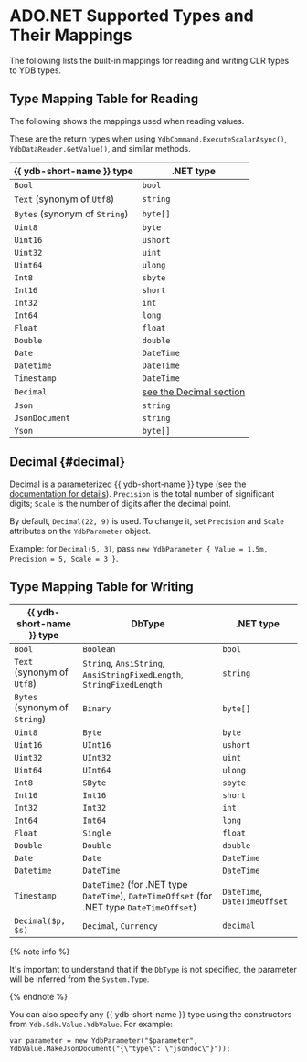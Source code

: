 # ADO.NET Supported Types and Their Mappings

The following lists the built-in mappings for reading and writing CLR types to YDB types.

## Type Mapping Table for Reading

The following shows the mappings used when reading values.

These are the return types when using `YdbCommand.ExecuteScalarAsync()`, `YdbDataReader.GetValue()`, and similar methods.

| {{ ydb-short-name }} type     | .NET type                           |
|-------------------------------|-------------------------------------|
| `Bool`                        | `bool`                              |
| `Text` (synonym of `Utf8`)    | `string`                            |
| `Bytes` (synonym of `String`) | `byte[]`                            |
| `Uint8`                       | `byte`                              |
| `Uint16`                      | `ushort`                            |
| `Uint32`                      | `uint`                              |
| `Uint64`                      | `ulong`                             |
| `Int8`                        | `sbyte`                             |
| `Int16`                       | `short`                             |
| `Int32`                       | `int`                               |
| `Int64`                       | `long`                              |
| `Float`                       | `float`                             |
| `Double`                      | `double`                            |
| `Date`                        | `DateTime`                          |
| `Datetime`                    | `DateTime`                          |
| `Timestamp`                   | `DateTime`                          |
| `Decimal`                     | [see the Decimal section](#decimal) |
| `Json`                        | `string`                            |
| `JsonDocument`                | `string`                            |
| `Yson`                        | `byte[]`                            |

## Decimal {#decimal}

Decimal is a parameterized {{ ydb-short-name }} type (see the [documentation for details](../../../yql/reference/types/primitive.md#numeric)). `Precision` is the total number of significant digits; `Scale` is the number of digits after the decimal point.

By default, `Decimal(22, 9)` is used. To сhange it, set `Precision` and `Scale` attributes on the `YdbParameter` object.

Example: for `Decimal(5, 3)`, pass `new YdbParameter { Value = 1.5m, Precision = 5, Scale = 3 }`.

## Type Mapping Table for Writing

| {{ ydb-short-name }} type     | DbType                                                                                    | .NET type                    |
|-------------------------------|-------------------------------------------------------------------------------------------|------------------------------|
| `Bool`                        | `Boolean`                                                                                 | `bool`                       |
| `Text` (synonym of `Utf8`)    | `String`, `AnsiString`, `AnsiStringFixedLength`, `StringFixedLength`                      | `string`                     |
| `Bytes` (synonym of `String`) | `Binary`                                                                                  | `byte[]`                     |
| `Uint8`                       | `Byte`                                                                                    | `byte`                       |
| `Uint16`                      | `UInt16`                                                                                  | `ushort`                     |
| `Uint32`                      | `UInt32`                                                                                  | `uint`                       |
| `Uint64`                      | `UInt64`                                                                                  | `ulong`                      |
| `Int8`                        | `SByte`                                                                                   | `sbyte`                      |
| `Int16`                       | `Int16`                                                                                   | `short`                      |
| `Int32`                       | `Int32`                                                                                   | `int`                        |
| `Int64`                       | `Int64`                                                                                   | `long`                       |
| `Float`                       | `Single`                                                                                  | `float`                      |
| `Double`                      | `Double`                                                                                  | `double`                     |
| `Date`                        | `Date`                                                                                    | `DateTime`                   |
| `Datetime`                    | `DateTime`                                                                                | `DateTime`                   |
| `Timestamp`                   | `DateTime2` (for .NET type `DateTime`), `DateTimeOffset` (for .NET type `DateTimeOffset`) | `DateTime`, `DateTimeOffset` |
| `Decimal($p, $s)`             | `Decimal`, `Currency`                                                                     | `decimal`                    |

{% note info %}

It's important to understand that if the `DbType` is not specified, the parameter will be inferred from the `System.Type`.

{% endnote %}

You can also specify any {{ ydb-short-name }} type using the constructors from `Ydb.Sdk.Value.YdbValue`. For example:

```с#
var parameter = new YdbParameter("$parameter", YdbValue.MakeJsonDocument("{\"type\": \"jsondoc\"}")); 
```
